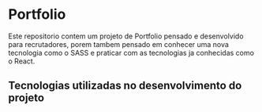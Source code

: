 # Portfolio

Este repositorio contem um projeto de Portfolio pensado e desenvolvido para recrutadores, porem tambem pensado em conhecer uma nova tecnologia como o SASS e praticar com as tecnologias ja conhecidas como o React.

## Tecnologias utilizadas no desenvolvimento do projeto
